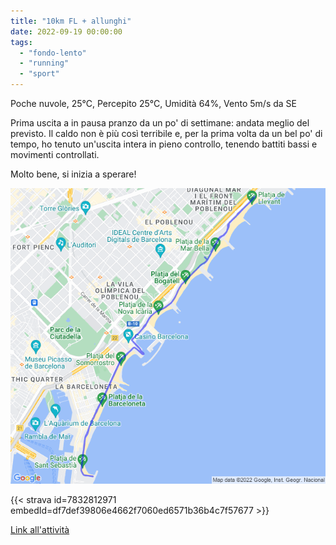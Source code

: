 ```yaml
---
title: "10km FL + allunghi"
date: 2022-09-19 00:00:00
tags: 
  - "fondo-lento"
  - "running"
  - "sport"
---
```


Poche nuvole, 25°C, Percepito 25°C, Umidità 64%, Vento 5m/s da SE

Prima uscita a in pausa pranzo da un po' di settimane: andata meglio del previsto. Il caldo non è più così terribile e, per la prima volta da un bel po' di tempo, ho tenuto un'uscita intera in pieno controllo, tenendo battiti bassi e movimenti controllati.

Molto bene, si inizia a sperare!

![](images/20220919-activity-map.png)

{{< strava id=7832812971 embedId=df7def39806e4662f7060ed6571b36b4c7f57677 >}}

[Link all'attività](https://strava.com/activities/7832812971)
